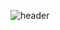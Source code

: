 ![header](https://capsule-render.vercel.app/api?type=wave&color=#F9E873&height=300&section=header&text=MINZY%20KIM&fontSize=90)
